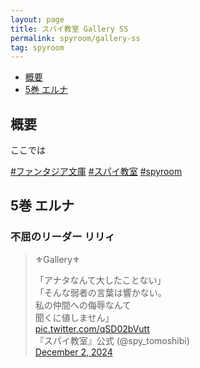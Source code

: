 ```yaml
---
layout: page
title: スパイ教室 Gallery SS
permalink: spyroom/gallery-ss
tag: spyroom
---
```


- [概要](#概要)
- [5巻 エルナ](#5巻-エルナ)

## 概要

ここでは

[#ファンタジア文庫](https://twitter.com/hashtag/%E3%83%95%E3%82%A1%E3%83%B3%E3%82%BF%E3%82%B8%E3%82%A2%E6%96%87%E5%BA%AB?src=hash&amp;ref_src=twsrc%5Etfw)
[#スパイ教室](https://twitter.com/hashtag/%E3%82%B9%E3%83%91%E3%82%A4%E6%95%99%E5%AE%A4?src=hash&amp;ref_src=twsrc%5Etfw)
[#spyroom](https://twitter.com/hashtag/spyroom?src=hash&amp;ref_src=twsrc%5Etfw)

## 5巻 エルナ

### 不屈のリーダー リリィ

> ⚜Gallery⚜  
>
> 「アナタなんて大したことない」  
> 「そんな弱者の言葉は響かない。  
> 私の仲間への侮辱なんて  
> 聞くに値しません」  
> [pic.twitter.com/qSD02bVutt](https://t.co/qSD02bVutt)  
> 『スパイ教室』公式 (@spy_tomoshibi)  
> [December 2, 2024](https://twitter.com/spy_tomoshibi/status/1863538770425106883?ref_src=twsrc%5Etfw)
